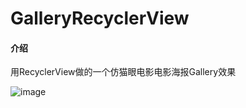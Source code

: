 # GalleryRecyclerView

#### 介绍
用RecyclerView做的一个仿猫眼电影电影海报Gallery效果

![image](https://gitee.com/ctrun/gallery-recycler-view/raw/master/screenshots/01.gif)
